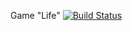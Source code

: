 Game "Life"
[![Build Status](https://travis-ci.org/hazker/TRPO_Project_First_Course.svg?branch=master)](https://travis-ci.org/hazker/TRPO_Project_First_Course)
